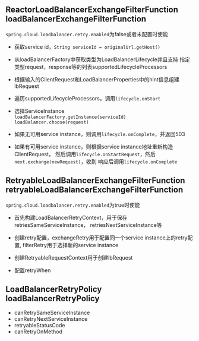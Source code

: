 
## ReactorLoadBalancerExchangeFilterFunction loadBalancerExchangeFilterFunction

`spring.cloud.loadbalancer.retry.enabled`为false或者未配置时使能

- 获取service id，`String serviceId = originalUrl.getHost()`

- 从loadBalancerFactory中获取类型为LoadBalancerLifecycle并且支持
指定类型request，response等的列表supportedLifecycleProcessors

- 根据输入的ClientRequest和LoadBalancerProperties中的hint信息组建lbRequest

- 遍历supportedLifecycleProcessors，调用`lifecycle.onStart`

- 选择ServiceInstance  
`loadBalancerFactory.getInstance(serviceId)`  
`loadBalancer.choose(request)`

- 如果无可用service instance，则调用`lifecycle.onComplete`，并返回503

- 如果有可用service instance，则根据service instance地址重新构造ClientRequest，
然后调用`lifecycle.onStartRequest`，然后`next.exchange(newRequest)`，收到
响应后调用`lifecycle.onComplete`

## RetryableLoadBalancerExchangeFilterFunction retryableLoadBalancerExchangeFilterFunction

`spring.cloud.loadbalancer.retry.enabled`为true时使能

- 首先构建LoadBalancerRetryContext，用于保存retriesSameServiceInstance，
retriesNextServiceInstance等
- 创建retry配置，exchangeRetry用于配置同一个service instance上的retry配置,
filterRetry用于选择新的service instance

- 创建RetryableRequestContext用于创建lbRequest

- 配置retryWhen

## LoadBalancerRetryPolicy loadBalancerRetryPolicy

- canRetrySameServiceInstance
- canRetryNextServiceInstance
- retryableStatusCode
- canRetryOnMethod
